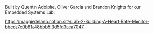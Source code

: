 Built by Quentin Adolphe, Oliver Garcia and Brandon Knights for our Embedded Systems Lab:

https://maggiedelano.notion.site/Lab-2-Building-A-Heart-Rate-Monitor-bbcda7e0b81a48bbb5f3d5fd3eca7047

